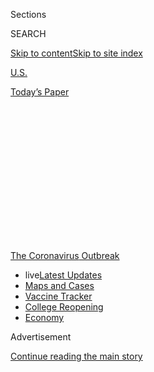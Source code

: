 <div id="app">

<div>

<div>

<div>

<div class="NYTAppHideMasthead css-1q2w90k e1suatyy0">

<div class="section css-ui9rw0 e1suatyy2">

<div class="css-eph4ug er09x8g0">

<div class="css-6n7j50">

</div>

<span class="css-1dv1kvn">Sections</span>

<div class="css-10488qs">

<span class="css-1dv1kvn">SEARCH</span>

</div>

[Skip to content](#site-content)[Skip to site
index](#site-index)

</div>

<div id="masthead-section-label" class="css-1wr3we4 eaxe0e00">

[U.S.](https://www.nytimes.com/section/us)

</div>

<div class="css-10698na e1huz5gh0">

</div>

</div>

<div id="masthead-bar-one" class="section hasLinks css-15hmgas e1csuq9d3">

<div class="css-uqyvli e1csuq9d0">

</div>

<div class="css-1uqjmks e1csuq9d1">

</div>

<div class="css-9e9ivx">

[](https://myaccount.nytimes.com/auth/login?response_type=cookie&client_id=vi)

</div>

<div class="css-1bvtpon e1csuq9d2">

[Today’s
Paper](https://www.nytimes.com/section/todayspaper)

</div>

</div>

</div>

</div>

<div data-aria-hidden="false">

<div id="site-content" data-role="main">

<div>

<div class="css-1aor85t" style="opacity:0.000000001;z-index:-1;visibility:hidden">

<div class="css-1hqnpie">

<div class="css-epjblv">

<span class="css-17xtcya">[U.S.](/section/us)</span><span class="css-x15j1o">|</span><span class="css-fwqvlz">Sleeping
Outside in a Pandemic: Vulnerable Renters Face
Evictions</span>

</div>

<div class="css-k008qs">

<div class="css-1iwv8en">

<span class="css-18z7m18"></span>

<div>

</div>

</div>

<span class="css-1n6z4y">https://nyti.ms/2NQCF38</span>

<div class="css-1705lsu">

<div class="css-4xjgmj">

<div class="css-4skfbu" data-role="toolbar" data-aria-label="Social Media Share buttons, Save button, and Comments Panel with current comment count" data-testid="share-tools">

  - 
  - 
  - 
  - 
    
    <div class="css-6n7j50">
    
    </div>

  - 

</div>

</div>

</div>

</div>

</div>

</div>

<div id="NYT_TOP_BANNER_REGION" class="css-13pd83m">

<div>

<div id="styln-prism-menu-1592847958612" class="section interactive-content interactive-size-medium css-1edisqu">

<div class="css-17ih8de interactive-body">

<div id="scroll-container" class="css-1gj85ro">

[<span class="styln-title-wrap"><span class="css-1pje3qr">The
Coronavirus</span><span class="css-1pje3qr">
Outbreak</span></span>](https://www.nytimes.com/news-event/coronavirus?action=click&pgtype=Article&state=default&region=TOP_BANNER&context=storylines_menu)

  - <span class="css-kqxiym" data-emphasize="true">live</span>[Latest
    Updates](https://www.nytimes.com/2020/08/04/world/coronavirus-cases.html?action=click&pgtype=Article&state=default&region=TOP_BANNER&context=storylines_menu)
  - [Maps and
    Cases](https://www.nytimes.com/interactive/2020/us/coronavirus-us-cases.html?action=click&pgtype=Article&state=default&region=TOP_BANNER&context=storylines_menu)
  - [Vaccine
    Tracker](https://www.nytimes.com/interactive/2020/science/coronavirus-vaccine-tracker.html?action=click&pgtype=Article&state=default&region=TOP_BANNER&context=storylines_menu)
  - [College
    Reopening](https://www.nytimes.com/2020/08/02/us/covid-college-reopening.html?action=click&pgtype=Article&state=default&region=TOP_BANNER&context=storylines_menu)
  - [Economy](https://www.nytimes.com/live/2020/08/04/business/stock-market-today-coronavirus?action=click&pgtype=Article&state=default&region=TOP_BANNER&context=storylines_menu)

</div>

</div>

</div>

</div>

</div>

<div id="top-wrapper" class="css-1sy8kpn">

<div id="top-slug" class="css-l9onyx">

Advertisement

</div>

[Continue reading the main
story](#after-top)

<div class="ad top-wrapper" style="text-align:center;height:100%;display:block;min-height:250px">

<div id="top" class="place-ad" data-position="top" data-size-key="top">

</div>

</div>

<div id="after-top">

</div>

</div>

<div>

<div id="sponsor-wrapper" class="css-1hyfx7x">

<div id="sponsor-slug" class="css-19vbshk">

Supported by

</div>

[Continue reading the main
story](#after-sponsor)

<div id="sponsor" class="ad sponsor-wrapper" style="text-align:center;height:100%;display:block">

</div>

<div id="after-sponsor">

</div>

</div>

<div class="css-186x18t">

</div>

<div class="css-1vkm6nb ehdk2mb0">

# Sleeping Outside in a Pandemic: Vulnerable Renters Face Evictions

</div>

As the coronavirus prevents people from going back to work and paying
their rent, evictions have begun, often targeting vulnerable people such
as unauthorized immigrants.

<div class="css-79elbk" data-testid="photoviewer-wrapper">

<div class="css-z3e15g" data-testid="photoviewer-wrapper-hidden">

</div>

<div class="css-1a48zt4 ehw59r15" data-testid="photoviewer-children">

![<span class="css-16f3y1r e13ogyst0" data-aria-hidden="true">Jaimy
Gonzalez plays with her two nieces at their home in Chelsea. During the
pandemic, Ms. Gonzalez lost work and her landlord threatened the family
with
eviction.</span><span class="css-cnj6d5 e1z0qqy90" itemprop="copyrightHolder"><span class="css-1ly73wi e1tej78p0">Credit...</span><span><span>Ryan
Christopher Jones for The New York
Times</span></span></span>](https://static01.nyt.com/images/2020/07/05/us/05virus-evictions1-print4/merlin_173937597_9f7ce748-c938-4a35-b07a-7659aebb2263-articleLarge.jpg?quality=75&auto=webp&disable=upscale)

</div>

</div>

<div class="css-18e8msd">

<div class="css-vp77d3 epjyd6m0">

<div class="css-hus3qt ey68jwv0" data-aria-hidden="true">

[![Caitlin
Dickerson](https://static01.nyt.com/images/2018/11/06/multimedia/author-caitlin-dickerson/author-caitlin-dickerson-thumbLarge-v2.png
"Caitlin Dickerson")](https://www.nytimes.com/by/caitlin-dickerson)

</div>

<div class="css-1baulvz">

By [<span class="css-1baulvz last-byline" itemprop="name">Caitlin
Dickerson</span>](https://www.nytimes.com/by/caitlin-dickerson)

</div>

</div>

  - 
    
    <div class="css-ld3wwf e16638kd2">
    
    Published July 4, 2020Updated July 23,
    2020
    
    </div>

  - 
    
    <div class="css-4xjgmj">
    
    <div class="css-pvvomx" data-role="toolbar" data-aria-label="Social Media Share buttons, Save button, and Comments Panel with current comment count" data-testid="share-tools">
    
      - 
      - 
      - 
      - 
        
        <div class="css-6n7j50">
        
        </div>
    
      - 
    
    </div>
    
    </div>

</div>

</div>

<div class="section meteredContent css-1r7ky0e" name="articleBody" itemprop="articleBody">

<div class="css-1fanzo5 StoryBodyCompanionColumn">

<div class="css-53u6y8">

After dark on a warm night this spring, Wilfredo Avila and his
girlfriend Patricia Carillo lumbered toward the park near their
apartment in Washington, D.C., their arms heavy with plastic bags filled
with their clothes.

The couple had only lost their jobs at an auto repair shop and bakery
two weeks earlier. It was enough time to nudge their life already on the
precipice of disaster — in which any cash they earned was almost
immediately spent on necessities — over the edge.

A day earlier, they had offered their landlord everything they had: half
of the $925 they owed for the bedroom they were subletting in the man’s
home.

</div>

</div>

<div>

</div>

<div class="css-1fanzo5 StoryBodyCompanionColumn">

<div class="css-53u6y8">

“Be out by tomorrow,” he told them, “or we’re going to have problems.”

Mr. Avila, who is from Honduras, knew from watching the news that
evictions had been banned in Washington during the pandemic. He also
knew that calling the authorities could draw attention to his lack of
immigration status. So the couple set off.

</div>

</div>

<div class="css-1fanzo5 StoryBodyCompanionColumn">

<div class="css-53u6y8">

They walked for hours, talking about what to do next. Eventually they
sat down on a bench to rest, still with no plan, and nodded off to
sleep.

</div>

</div>

<div class="css-79elbk" data-testid="photoviewer-wrapper">

<div class="css-z3e15g" data-testid="photoviewer-wrapper-hidden">

</div>

<div class="css-1a48zt4 ehw59r15" data-testid="photoviewer-children">

![<span class="css-16f3y1r e13ogyst0" data-aria-hidden="true">Wilfredo
Avila and his girlfriend Patricia
Carillo.</span><span class="css-cnj6d5 e1z0qqy90" itemprop="copyrightHolder"><span class="css-1ly73wi e1tej78p0">Credit...</span><span>Ryan
Christopher Jones for The New York
Times</span></span>](https://static01.nyt.com/images/2020/07/05/us/05virus-evictions2-print2/merlin_173937639_3b942a04-8a3f-4339-9b4a-de0ecc403805-articleLarge.jpg?quality=75&auto=webp&disable=upscale)

</div>

</div>

<div class="css-1fanzo5 StoryBodyCompanionColumn">

<div class="css-53u6y8">

When the nation’s economy ground to a halt this spring, economists
warned that [an avalanche of evictions was
looming](https://www.nytimes.com/2020/05/27/us/coronavirus-evictions-renters.html).
The federal government and many states rushed to ban them temporarily.
They placed moratoriums on mortgage foreclosures to relieve financial
pressure on landlords.

But 20 states, including Louisiana, Texas, Colorado and Wisconsin, have
since lifted their restrictions and [researchers have tracked thousands
of recent eviction](https://evictionlab.org/eviction-tracking/) filings
[in places where data is
available](https://openjusticeok.shinyapps.io/ok-court-tracker/#section-tool-by-open-justice-oklahoma).
[Eviction bans](https://evictionlab.org/covid-policy-scorecard/) in nine
other states and at the federal level are set to expire by the end of
the month. All told, Amherst Capital Management anticipates that nearly
[28 million
households](https://www.multihousingnews.com/post/housing-relief-skips-three-fifth-of-u-s-households/)
are at risk of being turned out onto the streets because of job losses
tied to the pandemic.

</div>

</div>

<div class="css-1fanzo5 StoryBodyCompanionColumn">

<div class="css-53u6y8">

Even in places with ordinances barring evictions, the protections have
been of little help to immigrants like Mr. Avila and Ms. Carillo, who
fear that complaining to the authorities about their landlord could lead
to a consequence worse than homelessness:
deportation.

<div id="NYT_MAIN_CONTENT_1_REGION" class="css-9tf9ac">

<div>

<div id="styln-covid-updates-world" class="section interactive-content interactive-size-medium css-1ftcdic">

<div class="css-17ih8de interactive-body">

<div id="styln-briefing-block" data-asset-id="QXJ0aWNsZTpueXQ6Ly9hcnRpY2xlLzNhNGMwYWI5LWIwY2QtNWQwOS1hZTgwLTdjMGU3ZTA1OWQ2OA==">

<div class="briefing-block-header-section">

# [Latest Updates: Global Coronavirus Outbreak](https://www.nytimes.com/2020/08/04/world/coronavirus-cases.html?action=click&pgtype=Article&state=default&region=MAIN_CONTENT_1&context=storylines_live_updates)

<div class="briefing-block-ts">

Updated 2020-08-04T18:55:17.683Z

</div>

</div>

  - [Public and private schools in Maryland and elsewhere are divided
    over in-person
    instruction.](https://www.nytimes.com/2020/08/04/world/coronavirus-cases.html?action=click&pgtype=Article&state=default&region=MAIN_CONTENT_1&context=storylines_live_updates#link-4825b93)
  - [N.Y.C.’s health commissioner resigns after clashing with the mayor
    over the
    virus.](https://www.nytimes.com/2020/08/04/world/coronavirus-cases.html?action=click&pgtype=Article&state=default&region=MAIN_CONTENT_1&context=storylines_live_updates#link-4d1eafa8)
  - [‘Long days, long nights’: Washington prepares for a prolonged fight
    over virus
    relief.](https://www.nytimes.com/2020/08/04/world/coronavirus-cases.html?action=click&pgtype=Article&state=default&region=MAIN_CONTENT_1&context=storylines_live_updates#link-6b644638)

<div class="briefing-block-footer">

<div class="briefing-block-footer-meta">

[See more
updates](https://www.nytimes.com/2020/08/04/world/coronavirus-cases.html?action=click&pgtype=Article&state=default&region=MAIN_CONTENT_1&context=storylines_live_updates)

</div>

<div class="briefing-block-briefinglinks">

<span>More live coverage:</span>
[Markets](https://www.nytimes.com/live/2020/08/04/business/stock-market-today-coronavirus?action=click&pgtype=Article&state=default&region=MAIN_CONTENT_1&context=storylines_live_updates)

</div>

</div>

</div>

</div>

</div>

</div>

</div>

Immigrant and renter advocates in cities across the country say they are
being inundated with complaints about [landlords pressuring
tenants](https://www.nytimes.com/2020/07/23/business/evictions-moratorium-cares-act.html)
to pay rent money. They say landlords use harassment, illegal fees for
late payments or repairs or simply change the locks as a way to force
out vulnerable renters.

“Today for example, I got here maybe an hour ago and I’ve already had
three calls,” said Norieliz Dejesus, sounding stressed one morning in
late May. Ms. Dejesus is a program manager with the organization Chelsea
Collaborative, in Chelsea, Mass., [a hub for incoming
migrants](https://www.nytimes.com/2020/04/25/us/coronavirus-chelsea-massachusetts.html)
from Eastern Europe and Central America.

“I had one tenant whose landlord wants her out by the end of the month,”
Ms. Dejesus said, “The tenant explained the new laws. The landlord
acknowledged the new laws and was like, ‘I don’t care, you have to
leave.’”

</div>

</div>

<div class="css-79elbk" data-testid="photoviewer-wrapper">

<div class="css-z3e15g" data-testid="photoviewer-wrapper-hidden">

</div>

<div class="css-1a48zt4 ehw59r15" data-testid="photoviewer-children">

<div class="css-1xdhyk6 erfvjey0">

<span class="css-1ly73wi e1tej78p0">Image</span>

<div class="css-zjzyr8">

<div data-testid="lazyimage-container" style="height:257.77777777777777px">

</div>

</div>

</div>

<span class="css-16f3y1r e13ogyst0" data-aria-hidden="true">Jaimy
Gonzalez, left, with family members at their home in Chelsea,
Mass.</span><span class="css-cnj6d5 e1z0qqy90" itemprop="copyrightHolder"><span class="css-1ly73wi e1tej78p0">Credit...</span><span>Ryan
Christopher Jones for The New York Times</span></span>

</div>

</div>

<div class="css-1fanzo5 StoryBodyCompanionColumn">

<div class="css-53u6y8">

Landlords argue that they are unfairly being forced to absorb the brunt
of the financial burden of pandemic job losses. “Why isn’t food free?
Why isn’t clothing free? Why aren’t all the other necessities of life
free, yet shelter is being made free?” said Sherwin Belkin, a legal
adviser for the Real Estate Board of New York, which represents property
owners.

The government, he said, should provide vouchers to tenants who cannot
pay rent because of the pandemic, and landlords should be allowed to use
the courts to evict those who still do not pay. “Something is wrong when
a private industry is being asked to take on its back what is really a
public housing emergency,” he said.

</div>

</div>

<div class="css-1fanzo5 StoryBodyCompanionColumn">

<div class="css-53u6y8">

Jaimy Gonzalez, who shares a four-bedroom apartment with her partner,
three children, her partner’s father and brother in Chelsea, provided
text messages from her landlord saying she would have to pay a $35 fee
for each day that her rent was late.

Ms. Gonzalez, who came to the United States from El Salvador 18 years
ago, had worked as a babysitter before the pandemic. Her partner and his
brother were movers. She said that all the adults in her household have
been out of work since April.

She explained to her landlord that she had no money. Like many other
families who have found themselves suddenly out of work, hers has been
surviving on donated food since the pandemic hit. She learned of a
program funded by the City Council to help people pay rent, but she
could not even afford to print the application in order to apply.

“I was crying morning, afternoon and night thinking about how we were
going to pay the rent, what we were going to do?” she said.

She held her breath and sent a message to her landlord explaining that
she was doing everything she could to come up with the money, but he
never responded. She said she wakes up every day wondering if he’s going
to show up at her door demanding that they leave.

In Washington, where an eviction moratorium is still in place, the
Attorney General’s office has collected 165 complaints of illegal
evictions and late fees and sent 38 cease-and-desist letters to
landlords since April 24, when it began keeping data. In one apartment
building in the district, landlords posted signs in Spanish announcing
that tenants who missed rent payments would be evicted immediately,
according to Jennifer Berger, who heads the office’s social justice
division.

Ms. Berger said immigrants have lodged the majority of complaints her
office has received. She suspects far more have lost their homes than
those who have come forward to complain.

</div>

</div>

<div class="css-1fanzo5 StoryBodyCompanionColumn">

<div class="css-53u6y8">

“There’s inherent coercion within the immigrant community because they
live in fear of being deported, so they’re afraid to speak out,” she
said. “My gut instinct is that there are people who have experienced
this and certainly didn’t report it.”

That was the case for Enriqueta, who asked to be identified by her first
name because she came to the United States illegally from Mexico. She
and her husband were working as house cleaners in Austin, Texas, but
lost their jobs in March. April 1 came and went. Within a few days, her
landlord began knocking on the door of her apartment and demanding the
rent.

<div id="NYT_MAIN_CONTENT_3_REGION" class="css-9tf9ac">

<div>

<div id="styln-prism-freeform-1594220623585" class="section interactive-content interactive-size-medium css-1ftcdic">

<div class="css-17ih8de interactive-body">

<div id="prism-freeform-block-85410" class="css-19mumt8" data-role="complementary" data-storyline="The Coronavirus Outbreak" data-truncated="true" tabindex="0">

<div class="css-a8d9oz">

<div class="css-eb027h">

[](https://www.nytimes.com/news-event/coronavirus?action=click&pgtype=Article&state=default&region=MAIN_CONTENT_3&context=storylines_faq)

### The Coronavirus Outbreak ›

#### Frequently Asked Questions

Updated August 4, 2020

  - #### I have antibodies. Am I now immune?
    
      - As of right now,[that seems likely, for at least several
        months.](https://www.nytimes.com/2020/07/22/health/covid-antibodies-herd-immunity.html?action=click&pgtype=Article&state=default&region=MAIN_CONTENT_3&context=storylines_faq)
        There have been frightening accounts of people suffering what
        seems to be a second bout of Covid-19. But experts say these
        patients may have a drawn-out course of infection, with the
        virus taking a slow toll weeks to months after initial exposure.
        People infected with the coronavirus typically
        [produce](https://www.nature.com/articles/s41586-020-2456-9)
        immune molecules called antibodies, which are [protective
        proteins made in response to an
        infection](https://www.nytimes.com/2020/05/07/health/coronavirus-antibody-prevalence.html?action=click&pgtype=Article&state=default&region=MAIN_CONTENT_3&context=storylines_faq)[.
        These antibodies
        may](https://www.nytimes.com/2020/05/07/health/coronavirus-antibody-prevalence.html?action=click&pgtype=Article&state=default&region=MAIN_CONTENT_3&context=storylines_faq)
        last in the body [only two to three
        months](https://www.nature.com/articles/s41591-020-0965-6),
        which may seem worrisome, but that’s perfectly normal after an
        acute infection subsides, said Dr. Michael Mina, an immunologist
        at Harvard University. It may be possible to get the coronavirus
        again, but it’s highly unlikely that it would be possible in a
        short window of time from initial infection or make people
        sicker the second time.

  - #### I’m a small-business owner. Can I get relief?
    
      - The [stimulus bills enacted in
        March](https://www.nytimes.com/article/small-business-loans-stimulus-grants-freelancers-coronavirus.html?action=click&pgtype=Article&state=default&region=MAIN_CONTENT_3&context=storylines_faq)
        offer help for the millions of American small businesses. Those
        eligible for aid are businesses and nonprofit organizations with
        fewer than 500 workers, including sole proprietorships,
        independent contractors and freelancers. Some larger companies
        in some industries are also eligible. The help being offered,
        which is being managed by the Small Business Administration,
        includes the Paycheck Protection Program and the Economic Injury
        Disaster Loan program. But lots of folks have [not yet seen
        payouts.](https://www.nytimes.com/interactive/2020/05/07/business/small-business-loans-coronavirus.html?action=click&pgtype=Article&state=default&region=MAIN_CONTENT_3&context=storylines_faq)
        Even those who have received help are confused: The rules are
        draconian, and some are stuck sitting on [money they don’t know
        how to
        use.](https://www.nytimes.com/2020/05/02/business/economy/loans-coronavirus-small-business.html?action=click&pgtype=Article&state=default&region=MAIN_CONTENT_3&context=storylines_faq)
        Many small-business owners are getting less than they expected
        or [not hearing anything at
        all.](https://www.nytimes.com/2020/06/10/business/Small-business-loans-ppp.html?action=click&pgtype=Article&state=default&region=MAIN_CONTENT_3&context=storylines_faq)

  - #### What are my rights if I am worried about going back to work?
    
      - Employers have to provide [a safe
        workplace](https://www.osha.gov/SLTC/covid-19/standards.html)
        with policies that protect everyone equally. [And if one of your
        co-workers tests positive for the coronavirus, the
        C.D.C.](https://www.nytimes.com/article/coronavirus-money-unemployment.html?action=click&pgtype=Article&state=default&region=MAIN_CONTENT_3&context=storylines_faq)
        has said that [employers should tell their
        employees](https://www.cdc.gov/coronavirus/2019-ncov/community/guidance-business-response.html)
        -- without giving you the sick employee’s name -- that they may
        have been exposed to the virus.

  - #### Should I refinance my mortgage?
    
      - [It could be a good
        idea,](https://www.nytimes.com/article/coronavirus-money-unemployment.html?action=click&pgtype=Article&state=default&region=MAIN_CONTENT_3&context=storylines_faq)
        because mortgage rates have [never been
        lower.](https://www.nytimes.com/2020/07/16/business/mortgage-rates-below-3-percent.html?action=click&pgtype=Article&state=default&region=MAIN_CONTENT_3&context=storylines_faq)
        Refinancing requests have pushed mortgage applications to some
        of the highest levels since 2008, so be prepared to get in line.
        But defaults are also up, so if you’re thinking about buying a
        home, be aware that some lenders have tightened their standards.

  - #### What is school going to look like in September?
    
      - It is unlikely that many schools will return to a normal
        schedule this fall, requiring the grind of [online
        learning](https://www.nytimes.com/2020/06/05/us/coronavirus-education-lost-learning.html?action=click&pgtype=Article&state=default&region=MAIN_CONTENT_3&context=storylines_faq),
        [makeshift child
        care](https://www.nytimes.com/2020/05/29/us/coronavirus-child-care-centers.html?action=click&pgtype=Article&state=default&region=MAIN_CONTENT_3&context=storylines_faq)
        and [stunted
        workdays](https://www.nytimes.com/2020/06/03/business/economy/coronavirus-working-women.html?action=click&pgtype=Article&state=default&region=MAIN_CONTENT_3&context=storylines_faq)
        to continue. California’s two largest public school districts —
        Los Angeles and San Diego — said on July 13, that [instruction
        will be remote-only in the
        fall](https://www.nytimes.com/2020/07/13/us/lausd-san-diego-school-reopening.html?action=click&pgtype=Article&state=default&region=MAIN_CONTENT_3&context=storylines_faq),
        citing concerns that surging coronavirus infections in their
        areas pose too dire a risk for students and teachers. Together,
        the two districts enroll some 825,000 students. They are the
        largest in the country so far to abandon plans for even a
        partial physical return to classrooms when they reopen in
        August. For other districts, the solution won’t be an
        all-or-nothing approach. [Many
        systems](https://bioethics.jhu.edu/research-and-outreach/projects/eschool-initiative/school-policy-tracker/),
        including the nation’s largest, New York City, are devising
        [hybrid
        plans](https://www.nytimes.com/2020/06/26/us/coronavirus-schools-reopen-fall.html?action=click&pgtype=Article&state=default&region=MAIN_CONTENT_3&context=storylines_faq)
        that involve spending some days in classrooms and other days
        online. There’s no national policy on this yet, so check with
        your municipal school system regularly to see what is happening
        in your
community.

<div id="styln-survey-component-85410" class="styln-survey-component" data-surveyname="faq" data-surveystoryline="coronavirus">

</div>

</div>

<div class="css-6mllg9">

</div>

<div class="css-pmm6ed">

<span class="css-5gimkt"></span>

</div>

</div>

</div>

</div>

</div>

</div>

</div>

A $300 bill for water overuse appeared, which she said she found
confusing because the apartment had no dishwasher or washing machine.
She chose not to fight back, fearing that the authorities might try to
separate her from her American-born sons, who are 6 and 8 years old, and
deport
her.

</div>

</div>

<div class="css-79elbk" data-testid="photoviewer-wrapper">

<div class="css-z3e15g" data-testid="photoviewer-wrapper-hidden">

</div>

<div class="css-1a48zt4 ehw59r15" data-testid="photoviewer-children">

<div class="css-1xdhyk6 erfvjey0">

<span class="css-1ly73wi e1tej78p0">Image</span>

<div class="css-zjzyr8">

<div data-testid="lazyimage-container" style="height:257.77777777777777px">

</div>

</div>

</div>

<span class="css-16f3y1r e13ogyst0" data-aria-hidden="true">Jaimy
Gonzalez at her home in
Chelsea. </span><span class="css-cnj6d5 e1z0qqy90" itemprop="copyrightHolder"><span class="css-1ly73wi e1tej78p0">Credit...</span><span>Ryan
Christopher Jones for The New York Times</span></span>

</div>

</div>

<div class="css-1fanzo5 StoryBodyCompanionColumn">

<div class="css-53u6y8">

Instead, they fled to the home of one of her husband’s cousins, who said
they could live temporarily in his living room. [As is often the
case](https://www.nytimes.com/2016/02/22/books/evicted-book-review-matthew-desmond.html),
the eviction was not an isolated incident, but a catalyst that she said
sent the rest of her family’s life into a tailspin.

Her husband started drinking excessively and then left her. During the
two and a half months she and her sons slept on an air mattress, they
rarely slept through the night, awakened each time someone came into the
house or went to the sink for a glass of water. The boys stopped
attending online school classes because the home where they were staying
did not have internet access. She hardly had time to look for a new job;
she spent all day trying to keep her sons from upsetting their new
temporary landlords.

Even if she found the money, because of her legal status, she did not
have a form of identification she could use to rent another apartment.

</div>

</div>

<div class="css-1fanzo5 StoryBodyCompanionColumn">

<div class="css-53u6y8">

“It was a nightmare,” she said.

Austin city officials learned of their situation earlier this month
through her sons’ school and helped them move last week into a bedroom
they are now subletting in a different apartment without a formal lease.
But with no job and businesses in Texas shuttering again because of
coronavirus outbreaks, she said she fears a second eviction could be
coming if she can’t keep up with her $600 rent payments.

Ken Bailey, the fire rescue chief of Travis County, Texas, which
includes Austin, discovered that the handshake deals many unauthorized
immigrants use instead of a formal lease made it difficult for them to
seek help paying their rent during the pandemic.

When Texas began to shut down, Mr. Bailey’s department sent
Spanish-language surveys to homes in his jurisdiction. There were a
flood of responses. Most people listed rent payments listed as their
biggest concern.

“A lot of them didn’t qualify for governmental assistance or even some
of the nonprofit assistance because they don’t have a rental agreement;
they didn’t have utilities in their names,” Mr. Bailey
said.

</div>

</div>

<div class="css-79elbk" data-testid="photoviewer-wrapper">

<div class="css-z3e15g" data-testid="photoviewer-wrapper-hidden">

</div>

<div class="css-1a48zt4 ehw59r15" data-testid="photoviewer-children">

<div class="css-1xdhyk6 erfvjey0">

<span class="css-1ly73wi e1tej78p0">Image</span>

<div class="css-zjzyr8">

<div data-testid="lazyimage-container" style="height:257.77777777777777px">

</div>

</div>

</div>

<span class="css-16f3y1r e13ogyst0" data-aria-hidden="true">Wilfredo
Avila walks into the attic of a friend’s home, which is his temporary
living space after he and his girlfriend were evicted from their
previous home during the
pandemic.</span><span class="css-cnj6d5 e1z0qqy90" itemprop="copyrightHolder"><span class="css-1ly73wi e1tej78p0">Credit...</span><span>Ryan
Christopher Jones for The New York Times</span></span>

</div>

</div>

<div class="css-1fanzo5 StoryBodyCompanionColumn">

<div class="css-53u6y8">

Mr. Avila, who slept in a park after being booted from his apartment in
Washington, found a reprieve that feels only temporary. Through a
friend, he and Ms. Carillo met a man who agreed to rent them his attic
for $800 a month without a lease. The couple has lived there for three
months, but only paid rent twice. So far, their new landlord has been
understanding.

Mr. Avila is eager to get back to work but the auto-body shop does not
have enough business. His only income has come from occasional one-off
jobs cutting grass or cleaning solar panels.

</div>

</div>

<div class="css-1fanzo5 StoryBodyCompanionColumn">

<div class="css-53u6y8">

The couple spends most of their time in the long, narrow room with blank
white walls that has become their new home. Their clothes are in messy
piles in a corner, as if folded by someone who used to be tidy but has
given up. Their tooth brushes and toilet paper rest on the back of a
floor cushion they found on the side of a road, their only piece of
furniture except for a bed donated by their new landlord.

The conversation they started in the park about what they are going to
do next has not ended. Now, they talk about how long they will be
allowed to stay in their new home, before they have to set out walking
again to look for the next one.

</div>

</div>

<div>

</div>

</div>

<div>

</div>

<div>

</div>

<div>

</div>

<div>

<div id="bottom-wrapper" class="css-1ede5it">

<div id="bottom-slug" class="css-l9onyx">

Advertisement

</div>

[Continue reading the main
story](#after-bottom)

<div id="bottom" class="ad bottom-wrapper" style="text-align:center;height:100%;display:block;min-height:90px">

</div>

<div id="after-bottom">

</div>

</div>

</div>

</div>

</div>

## Site Index

<div>

</div>

## Site Information Navigation

  - [© <span>2020</span> <span>The New York Times
    Company</span>](https://help.nytimes.com/hc/en-us/articles/115014792127-Copyright-notice)

<!-- end list -->

  - [NYTCo](https://www.nytco.com/)
  - [Contact
    Us](https://help.nytimes.com/hc/en-us/articles/115015385887-Contact-Us)
  - [Work with us](https://www.nytco.com/careers/)
  - [Advertise](https://nytmediakit.com/)
  - [T Brand Studio](http://www.tbrandstudio.com/)
  - [Your Ad
    Choices](https://www.nytimes.com/privacy/cookie-policy#how-do-i-manage-trackers)
  - [Privacy](https://www.nytimes.com/privacy)
  - [Terms of
    Service](https://help.nytimes.com/hc/en-us/articles/115014893428-Terms-of-service)
  - [Terms of
    Sale](https://help.nytimes.com/hc/en-us/articles/115014893968-Terms-of-sale)
  - [Site
    Map](https://spiderbites.nytimes.com)
  - [Help](https://help.nytimes.com/hc/en-us)
  - [Subscriptions](https://www.nytimes.com/subscription?campaignId=37WXW)

</div>

</div>

</div>

</div>

